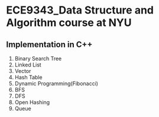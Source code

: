 # ECE9343_Data Structure and Algorithm course at NYU
## Implementation in C++
1. Binary Search Tree
2. Linked List
3. Vector
4. Hash Table
5. Dynamic Programming(Fibonacci)
6. BFS
7. DFS
8. Open Hashing
9. Queue


